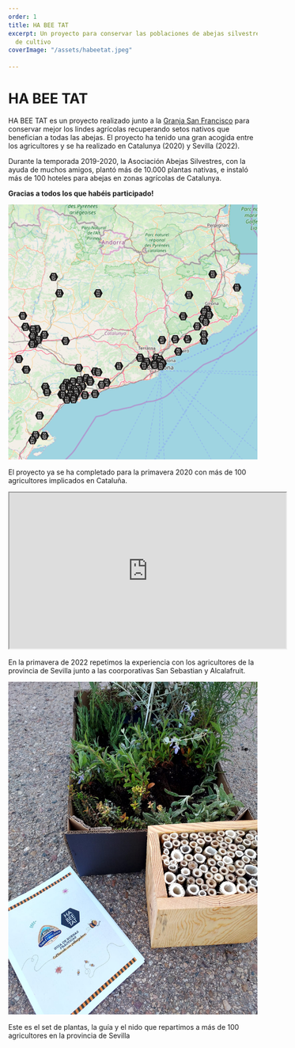 ```yaml
---
order: 1
title: HA BEE TAT
excerpt: Un proyecto para conservar las poblaciones de abejas silvestres en los campos
  de cultivo
coverImage: "/assets/habeetat.jpeg"

---
```

# HA BEE TAT

HA BEE TAT es un proyecto realizado junto a la [Granja San Francisco](https://www.granjasanfrancisco.com/es/) para conservar mejor los lindes agrícolas recuperando setos nativos que benefician a todas las abejas. El proyecto ha tenido una gran acogida entre los agricultores y se ha realizado en Catalunya (2020) y Sevilla (2022).

Durante la temporada 2019-2020, la Asociación Abejas Silvestres, con la ayuda de muchos amigos, plantó más de 10.000 plantas nativas, e instaló más de 100 hoteles para abejas en zonas agrícolas de Catalunya.

**Gracias a todos los que habéis participado!**

**![Mapa](/assets/map-habeetat.png "Mapa de las fincas que han participado")**

<p class="text-center">El proyecto ya se ha completado para la primavera 2020 con más de 100 agricultores implicados en Cataluña.</p>

<div class="flex justify-center">
<iframe width="560" height="315" src="https://www.youtube.com/embed/Mw720c8MKVI" frameborder="1" allow="accelerometer; autoplay; encrypted-media; gyroscope; picture-in-picture" allowfullscreen></iframe>
</div>

En la primavera de 2022 repetimos la experiencia con los agricultores de  la provincia de Sevilla junto a las coorporativas San Sebastian y Alcalafruit.

![Set HA BEE TAT](/assets/whatsapp-image-2022-04-23-at-19-37-06.jpeg "Set HA BEE TAT")

<p class="text-center">Este es el set de plantas, la guía y el nido que repartimos a más de 100 agricultores en la provincia de Sevilla</p>